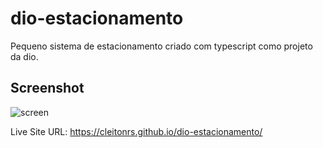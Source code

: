 # dio-estacionamento
Pequeno sistema de estacionamento criado com typescript como projeto da dio.


## Screenshot

![screen](https://user-images.githubusercontent.com/62728037/168804874-a49a47eb-2b1e-4b30-a8c0-406f62175413.png)

Live Site URL: https://cleitonrs.github.io/dio-estacionamento/
